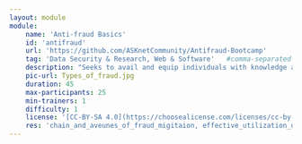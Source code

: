 ```yaml
---
layout: module
module:
    name: 'Anti-fraud Basics'
    id: 'antifraud'     
    url: 'https://github.com/ASKnetCommunity/Antifraud-Bootcamp'    
    tag: 'Data Security & Research, Web & Software'   #comma-separated list, e.g. 'Web' or if more than 1: 'Open Source, Hardware & Repair, Sustainability, Media & Art, Community & Moderation, Data_Security & Research' 
    description: "Seeks to avail and equip individuals with knowledge and insight of online and offline fraud"
    pic-url: Types_of_fraud.jpg
    duration: 45
    max-participants: 25
    min-trainers: 1
    difficulty: 1 
    license: '[CC-BY-SA 4.0](https://choosealicense.com/licenses/cc-by-sa-4.0/)'
    res: 'chain_and_aveunes_of_fraud_migitaion, effective_utilization_of_media_spaces, measures_against_fraud, types_of_fraud'
---  
```

